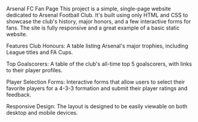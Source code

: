 Arsenal FC Fan Page
This project is a simple, single-page website dedicated to Arsenal Football Club. It's built using only HTML and CSS to showcase the club's history, major honors, and a few interactive forms for fans. The site is fully responsive and a great example of a basic static website.

Features 
Club Honours: A table listing Arsenal's major trophies, including League titles and FA Cups.

Top Goalscorers: A table of the club's all-time top 5 goalscorers, with links to their player profiles.

Player Selection Forms: Interactive forms that allow users to select their favorite players for a 4-3-3 formation and submit their player ratings and feedback.

Responsive Design: The layout is designed to be easily viewable on both desktop and mobile devices.
